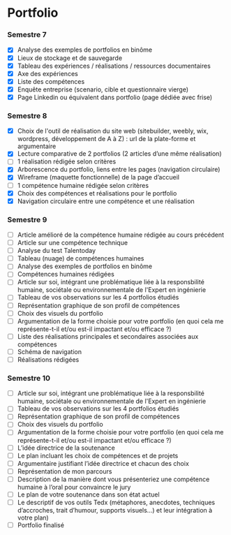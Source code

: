 # Portfolio
    
### Semestre 7 
- [x] Analyse des exemples de portfolios en binôme
- [x] Lieux de stockage et de sauvegarde
- [x] Tableau des expériences / réalisations / ressources documentaires
- [x] Axe des expériences
- [x] Liste des compétences
- [x] Enquête entreprise (scenario, cible et questionnaire vierge)
- [x] Page Linkedin ou équivalent dans portfolio (page dédiée avec frise)

### Semestre 8 
- [x] Choix de l'outil de réalisation du site web (sitebuilder, weebly, wix, wordpress, développement de A à Z) : url de la plate-forme et argumentaire
- [x] Lecture comparative de 2 portfolios (2 articles d’une même réalisation)
- [ ] 1 réalisation rédigée selon critères
- [x] Arborescence du portfolio, liens entre les pages (navigation circulaire)
- [x] Wireframe (maquette fonctionnelle) de la page d’accueil
- [ ] 1 compétence humaine rédigée selon critères
- [x] Choix des compétences et réalisations pour le portfolio
- [x] Navigation circulaire entre une compétence et une réalisation

### Semestre 9
- [ ] Article amélioré de la compétence humaine rédigée au cours précédent
- [ ] Article sur une compétence technique
- [ ] Analyse du test Talentoday
- [ ] Tableau (nuage) de compétences humaines
- [ ] Analyse des exemples de portfolios en binôme
- [ ] Compétences humaines rédigées
- [ ] Article sur soi, intégrant une problématique liée à la responsbilité humaine, sociétale ou environnementale de l'Expert en ingénierie
- [ ] Tableau de vos observations sur les 4 portfolios étudiés
- [ ] Représentation graphique de son profil de compétences
- [ ] Choix des visuels du portfolio
- [ ] Argumentation de la forme choisie pour votre portfolio (en quoi cela me représente-t-il et/ou est-il impactant et/ou efficace ?)
- [ ] Liste des réalisations principales et secondaires associées aux compétences
- [ ] Schéma de navigation
- [ ] Réalisations rédigées

### Semestre 10 
- [ ] Article sur soi, intégrant une problématique liée à la responsbilité humaine, sociétale ou environnementale de l'Expert en ingénierie
- [ ] Tableau de vos observations sur les 4 portfolios étudiés
- [ ] Représentation graphique de son profil de compétences
- [ ] Choix des visuels du portfolio
- [ ] Argumentation de la forme choisie pour votre portfolio (en quoi cela me représente-t-il et/ou est-il impactant et/ou efficace ?)
- [ ] L’idée directrice de la soutenance
- [ ] Le plan incluant les choix de compétences et de projets
- [ ] Argumentaire justifiant l’idée directrice et chacun des choix
- [ ] Représentation de mon parcours
- [ ] Description de la manière dont vous présenteriez une compétence humaine à l’oral pour convaincre le jury
- [ ] Le plan de votre soutenance dans son état actuel
- [ ] Le descriptif de vos outils Tedx (métaphores, anecdotes, techniques d’accroches, trait d’humour, supports visuels…) et leur intégration à votre plan)
- [ ] Portfolio finalisé